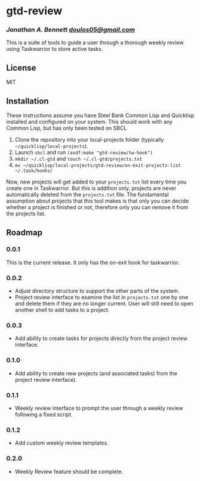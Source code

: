 # gtd-review

### _Jonathan A. Bennett <doulos05@gmail.com>_

This is a suite of tools to guide a user through a thorough weekly review using Taskwarrior to store active tasks.

## License

MIT

## Installation

These instructions assume you have Steel Bank Common Lisp and Quicklisp installed and configured on your system. This should work with any Common Lisp, but has only been tested on SBCL

1. Clone the repository into your local-projects folder (typically `~/quicklisp/local-projects`).
2. Launch `sbcl` and run `(asdf:make "gtd-review/tw-hook")`
3. `mkdir ~/.cl-gtd` and `touch ~/.cl-gtd/projects.txt`
4. `mv ~/quicklisp/local-projects/gtd-review/on-exit-projects-list ~/.task/hooks/`

Now, new projects will get added to your `projects.txt` list every time you create one in Taskwarrior. But this is addition only, projects are never automatically deleted from the `projects.txt` file. The fundamental assumption about projects that this tool makes is that only you can decide whether a project is finished or not, therefore only you can remove it from the projects list.

## Roadmap

### 0.0.1

This is the current release. It only has the on-exit hook for taskwarrior.

### 0.0.2

- Adjust directory structure to support the other parts of the system.
- Project review interface to examine the list in `projects.txt` one by one and delete them if they are no longer current. User will still need to open another shell to add tasks to a project.

### 0.0.3

- Add ability to create tasks for projects directly from the project review interface.

### 0.1.0

- Add ability to create new projects (and associated tasks) from the project review interface).

### 0.1.1

- Weekly review interface to prompt the user through a weekly review following a fixed script.

### 0.1.2

- Add custom weekly review templates.

### 0.2.0

- Weekly Review feature should be complete.
